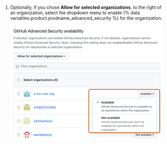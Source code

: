 1. Optionally, if you chose **Allow for selected organizations**, to the right of an organization, select the dropdown menu to enable {% data variables.product.prodname_advanced_security %} for the organization.

   ![Screenshot of the {% data variables.product.prodname_advanced_security %} policies. The dropdown to select an {% data variables.product.prodname_advanced_security %} policy for individual organization in the enterprise account is highlighted with an orange outline.](/assets/images/help/enterprises/select-advanced-security-individual-organization-policy.png)
